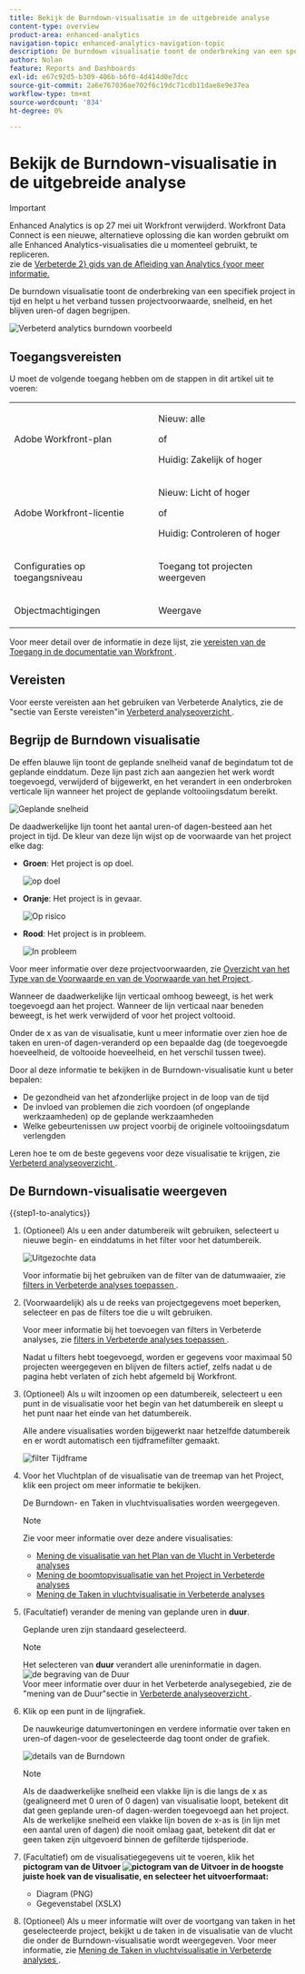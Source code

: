 ```yaml
---
title: Bekijk de Burndown-visualisatie in de uitgebreide analyse
content-type: overview
product-area: enhanced-analytics
navigation-topic: enhanced-analytics-navigation-topic
description: De burndown visualisatie toont de onderbreking van een specifiek project in tijd en helpt u het verband tussen projectvoorwaarde, snelheid, en het blijven uren-of dagen begrijpen.
author: Nolan
feature: Reports and Dashboards
exl-id: e67c92d5-b309-406b-b6f0-4d414d0e7dcc
source-git-commit: 2a6e767036ae702f6c19dc71cdb11dae8e9e37ea
workflow-type: tm+mt
source-wordcount: '834'
ht-degree: 0%

---
```


# Bekijk de Burndown-visualisatie in de uitgebreide analyse

>[!IMPORTANT]
>
>Enhanced Analytics is op 27 mei uit Workfront verwijderd. Workfront Data Connect is een nieuwe, alternatieve oplossing die kan worden gebruikt om alle Enhanced Analytics-visualisaties die u momenteel gebruikt, te repliceren. <br> zie de [ Verbeterde 2&rbrace; gids van de Afleiding van Analytics &lbrace;voor meer informatie.](/help/quicksilver/product-announcements/announcements/enhanced-analytics-deprecation.md)


<!-- Audited: 12/2023 -->

De burndown visualisatie toont de onderbreking van een specifiek project in tijd en helpt u het verband tussen projectvoorwaarde, snelheid, en het blijven uren-of dagen begrijpen.

![ Verbeterd analytics burndown voorbeeld ](assets/burndown120623.png)

## Toegangsvereisten

U moet de volgende toegang hebben om de stappen in dit artikel uit te voeren:

<table style="table-layout:auto"> 
 <col> 
 <col> 
 <tbody> 
  <tr> 
   <td role="rowheader">Adobe Workfront-plan</td> 
   <td>
      <p>Nieuw: alle</p>
      <p>of</p>
      <p>Huidig: Zakelijk of hoger</p></td>
  </tr> 
  <tr> 
   <td role="rowheader">Adobe Workfront-licentie</td> 
   <td>
      <p>Nieuw: Licht of hoger</p>
      <p>of</p>
      <p>Huidig: Controleren of hoger</p>
   </td> 
  </tr> 
  <tr> 
   <td role="rowheader">Configuraties op toegangsniveau</td> 
   <td> <p>Toegang tot projecten weergeven</p> </td> 
  </tr> 
  <tr> 
   <td role="rowheader">Objectmachtigingen</td> 
   <td> <p>Weergave</p> </td>
  </tr> 
 </tbody> 
</table>

Voor meer detail over de informatie in deze lijst, zie [ vereisten van de Toegang in de documentatie van Workfront ](/help/quicksilver/administration-and-setup/add-users/access-levels-and-object-permissions/access-level-requirements-in-documentation.md).

## Vereisten

Voor eerste vereisten aan het gebruiken van Verbeterde Analytics, zie de &quot;sectie van Eerste vereisten&quot;in [ Verbeterd analyseoverzicht ](../enhanced-analytics/enhanced-analytics-overview.md).

## Begrijp de Burndown visualisatie

De effen blauwe lijn toont de geplande snelheid vanaf de begindatum tot de geplande einddatum. Deze lijn past zich aan aangezien het werk wordt toegevoegd, verwijderd of bijgewerkt, en het verandert in een onderbroken verticale lijn wanneer het project de geplande voltooiingsdatum bereikt.

![ Geplande snelheid ](assets/burndown-planned-line.png)

De daadwerkelijke lijn toont het aantal uren-of dagen-besteed aan het project in tijd. De kleur van deze lijn wijst op de voorwaarde van het project elke dag:

* **Groen**: Het project is op doel.

  ![ op doel ](assets/burndown-green.png)

* **Oranje**: Het project is in gevaar.

  ![ Op risico ](assets/burndown-orange.png)

* **Rood**: Het project is in probleem.

  ![ In probleem ](assets/burndown-red.png)

Voor meer informatie over deze projectvoorwaarden, zie [ Overzicht van het Type van de Voorwaarde en van de Voorwaarde van het Project ](../manage-work/projects/manage-projects/project-condition-and-condition-type.md).

Wanneer de daadwerkelijke lijn verticaal omhoog beweegt, is het werk toegevoegd aan het project. Wanneer de lijn verticaal naar beneden beweegt, is het werk verwijderd of voor het project voltooid.

Onder de x as van de visualisatie, kunt u meer informatie over zien hoe de taken en uren-of dagen-veranderd op een bepaalde dag (de toegevoegde hoeveelheid, de voltooide hoeveelheid, en het verschil tussen twee).

Door al deze informatie te bekijken in de Burndown-visualisatie kunt u beter bepalen:

* De gezondheid van het afzonderlijke project in de loop van de tijd
* De invloed van problemen die zich voordoen (of ongeplande werkzaamheden) op de geplande werkzaamheden
* Welke gebeurtenissen uw project voorbij de originele voltooiingsdatum verlengden

Leren hoe te om de beste gegevens voor deze visualisatie te krijgen, zie [ Verbeterd analyseoverzicht ](../enhanced-analytics/enhanced-analytics-overview.md).

## De Burndown-visualisatie weergeven

{{step1-to-analytics}}

1. (Optioneel) Als u een ander datumbereik wilt gebruiken, selecteert u nieuwe begin- en einddatums in het filter voor het datumbereik.

   ![ Uitgezochte data ](assets/filters-select-date-range-350x344.png)

   Voor informatie bij het gebruiken van de filter van de datumwaaier, zie [ filters in Verbeterde analyses toepassen ](../enhanced-analytics/use-enhanced-analytics-filters.md).

1. (Voorwaardelijk) als u de reeks van projectgegevens moet beperken, selecteer en pas de filters toe die u wilt gebruiken.

   Voor meer informatie bij het toevoegen van filters in Verbeterde analyses, zie [ filters in Verbeterde analyses toepassen ](../enhanced-analytics/use-enhanced-analytics-filters.md).

   Nadat u filters hebt toegevoegd, worden er gegevens voor maximaal 50 projecten weergegeven en blijven de filters actief, zelfs nadat u de pagina hebt verlaten of zich hebt afgemeld bij Workfront.

1. (Optioneel) Als u wilt inzoomen op een datumbereik, selecteert u een punt in de visualisatie voor het begin van het datumbereik en sleept u het punt naar het einde van het datumbereik.

   Alle andere visualisaties worden bijgewerkt naar hetzelfde datumbereik en er wordt automatisch een tijdframefilter gemaakt.

   ![ filter Tijdframe ](assets/timeframe-filter-350x220.png)

1. Voor het Vluchtplan of de visualisatie van de treemap van het Project, klik een project om meer informatie te bekijken.

   De Burndown- en Taken in vluchtvisualisaties worden weergegeven.

   >[!NOTE]
   >
   >Zie voor meer informatie over deze andere visualisaties:
   >
   >   * [ Mening de visualisatie van het Plan van de Vlucht in Verbeterde analyses ](../enhanced-analytics/flight-plan-overview.md)
   >   * [ Mening de boomtopvisualisatie van het Project in Verbeterde analyses ](../enhanced-analytics/project-treemap-overview.md)
   >   * [ Mening de Taken in vluchtvisualisatie in Verbeterde analyses ](../enhanced-analytics/tasks-in-flight-overview.md)
   >

1. (Facultatief) verander de mening van geplande uren in **duur**.

   Geplande uren zijn standaard geselecteerd.

   >[!NOTE]
   >
   >Het selecteren van **duur** verandert alle ureninformatie in dagen.\
   >![ de begraving van de Duur ](assets/duration-burndown-350x112.png)\
   >Voor meer informatie over duur in het Verbeterde analysegebied, zie de &quot;mening van de Duur&quot;sectie in [ Verbeterde analyseoverzicht ](../enhanced-analytics/enhanced-analytics-overview.md#duration-view).

1. Klik op een punt in de lijngrafiek.

   De nauwkeurige datumvertoningen en verdere informatie over taken en uren-of dagen-voor de geselecteerde dag toont onder de grafiek.

   ![ details van de Burndown ](assets/burndown-task-and-hour-changes-350x121.png)

   >[!NOTE]
   >
   >Als de daadwerkelijke snelheid een vlakke lijn is die langs de x as (gealigneerd met 0 uren of 0 dagen) van visualisatie loopt, betekent dit dat geen geplande uren-of dagen-werden toegevoegd aan het project.\
   >Als de werkelijke snelheid een vlakke lijn boven de x-as is (in lijn met een aantal uren of dagen) die nooit omlaag gaat, betekent dit dat er geen taken zijn uitgevoerd binnen de gefilterde tijdsperiode.

1. (Facultatief) om de visualisatiegegevens uit te voeren, klik het **pictogram van de Uitvoer ![ pictogram van de Uitvoer ](assets/export.png) in de hoogste juiste hoek van de visualisatie, en selecteer het uitvoerformaat:**

   * Diagram (PNG)
   * Gegevenstabel (XSLX)

1. (Optioneel) Als u meer informatie wilt over de voortgang van taken in het geselecteerde project, bekijkt u de taken in de visualisatie van de vlucht die onder de Burndown-visualisatie wordt weergegeven. Voor meer informatie, zie [ Mening de Taken in vluchtvisualisatie in Verbeterde analyses ](/help/quicksilver/enhanced-analytics/tasks-in-flight-overview.md).
